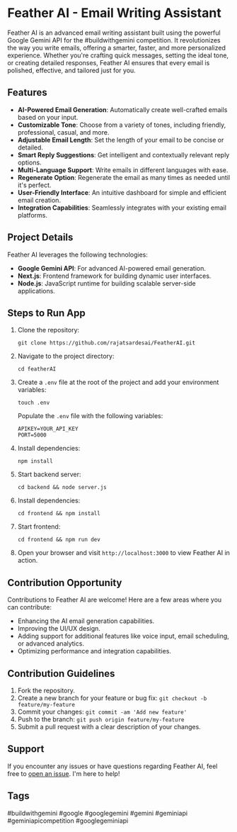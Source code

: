 # Feather AI - Email Writing Assistant

Feather AI is an advanced email writing assistant built using the powerful Google Gemini API for the #buildwithgemini competition. It revolutionizes the way you write emails, offering a smarter, faster, and more personalized experience. Whether you're crafting quick messages, setting the ideal tone, or creating detailed responses, Feather AI ensures that every email is polished, effective, and tailored just for you.

## Features
- **AI-Powered Email Generation**: Automatically create well-crafted emails based on your input.
- **Customizable Tone**: Choose from a variety of tones, including friendly, professional, casual, and more.
- **Adjustable Email Length**: Set the length of your email to be concise or detailed.
- **Smart Reply Suggestions**: Get intelligent and contextually relevant reply options.
- **Multi-Language Support**: Write emails in different languages with ease.
- **Regenerate Option**: Regenerate the email as many times as needed until it's perfect.
- **User-Friendly Interface**: An intuitive dashboard for simple and efficient email creation.
- **Integration Capabilities**: Seamlessly integrates with your existing email platforms.

## Project Details
Feather AI leverages the following technologies:

- **Google Gemini API**: For advanced AI-powered email generation.
- **Next.js**: Frontend framework for building dynamic user interfaces.
- **Node.js**: JavaScript runtime for building scalable server-side applications.

## Steps to Run App
1. Clone the repository:
    ```shell
    git clone https://github.com/rajatsardesai/FeatherAI.git
    ```
2. Navigate to the project directory:
    ```shell
    cd featherAI
    ```
3. Create a `.env` file at the root of the project and add your environment variables:
    ```shell
    touch .env
    ```
    Populate the `.env` file with the following variables:
    ```plaintext
    APIKEY=YOUR_API_KEY
    PORT=5000
    ```
4. Install dependencies:
    ```shell
    npm install
    ```
5. Start backend server:
    ```shell
    cd backend && node server.js
    ```
6. Install dependencies:
    ```shell
    cd frontend && npm install
    ```
7. Start frontend:
    ```shell
    cd frontend && npm run dev
    ```
8. Open your browser and visit `http://localhost:3000` to view Feather AI in action.

## Contribution Opportunity
Contributions to Feather AI are welcome! Here are a few areas where you can contribute:
- Enhancing the AI email generation capabilities.
- Improving the UI/UX design.
- Adding support for additional features like voice input, email scheduling, or advanced analytics.
- Optimizing performance and integration capabilities.

## Contribution Guidelines
1. Fork the repository.
2. Create a new branch for your feature or bug fix: `git checkout -b feature/my-feature`
3. Commit your changes: `git commit -am 'Add new feature'`
4. Push to the branch: `git push origin feature/my-feature`
5. Submit a pull request with a clear description of your changes.

## Support
If you encounter any issues or have questions regarding Feather AI, feel free to [open an issue](https://github.com/your_username/featherAI/issues). I'm here to help!

## Tags
#buildwithgemini #google #googlegemini #gemini #geminiapi #geminiapicompetition #googlegeminiapi